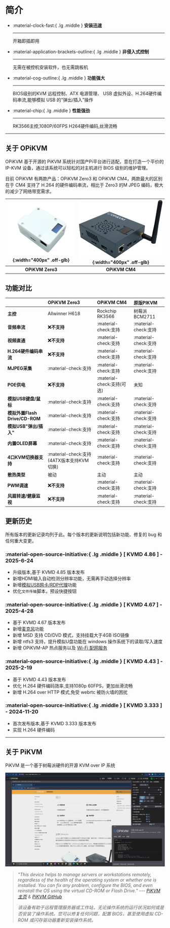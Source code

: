 # 简介

<div class="grid cards" markdown>

- :material-clock-fast:{ .lg .middle } __安装迅速__

    -----

    开箱即插即用

- :material-application-brackets-outline:{ .lg .middle } __非侵入式控制__

    -----

    无需在被控机安装软件，也无需跳板机

- :material-cog-outline:{ .lg .middle } __功能强大__

    -----

    BIOS级别的KVM 远程控制、ATX 电源管理、 USB 虚拟外设、H.264硬件编码串流,能够模拟 USB 的“弹出/插入”操作

- :material-chip:{ .lg .middle } __性能强劲__

    -----

    RK3566主控,1080P/60FPS H264硬件编码,丝滑流畅

</div>

-----

## 关于 OPiKVM

OPiKVM 基于开源的 PiKVM 系统针对国产Pi平台进行适配，意在打造一个平价的 IP-KVM 设备，通过该系统可以轻松的对主机进行 BIOS 级别的维护管理。

目前 OPiKVM 有两款产品：OPiKVM Zero3 和 OPiKVM CM4，两款最大的区别在于 CM4 支持了 H.264 的硬件编码串流，相比于 Zero3 的M JPEG 编码，极大的减少了网络带宽需求。

| ![1atx_shell](img/1atx_shell.png){:width="400px" .off-glb} | ![cm4](img/cm4.png){:width="400px" .off-glb} |
| :--------: | :--------: |
| **OPiKVM Zero3** | **OPiKVM CM4** |

## 功能对比

| | **OPiKVM Zero3**      | **OPiKVM CM4**      | **原版PIKVM** |
| :---------- | :-------------------- | :------------------ | :------------- |
| **主控**       | Allwinner H618        | Rockchip RK3566     | 树莓派BCM2711 |
| **音频串流**    | **:x:不支持** | :material-check:支持 | :material-check:支持 |
| **视频直通**    | **:x:不支持** | :material-check:支持 | :material-check:支持 |
| **H.264硬件编码串流** | **:x:不支持** | :material-check:支持 | :material-check:支持 |
| **MJPEG采集**   | :material-check:支持 | :material-check:支持 | :material-check:支持 |
| **POE供电** | **:x:不支持** | :material-check:支持(可选) | 未知 |
| **模拟USB键盘/鼠标** | :material-check:支持  | :material-check:支持 | :material-check:支持 |
| **模拟外置Flash Drive/CD-ROM** | :material-check:支持 | :material-check:支持 | :material-check:支持 |
| **模拟USB"弹出/插入"** | :material-check:支持 | :material-check:支持 | :material-check:支持 |
| **内置OLED屏幕** | :material-check:支持 | :material-check:支持 | :material-check:支持 |
| **4口KVM切换器支持** | :material-check:支持(4ATX版本支持KVM切换) | :material-check:支持 | :material-check:支持 |
| **散热类型** | 被动 | 主动 | 主动 |
| **PWM调速** | **:x:不支持** | :material-check:支持 | :material-check:支持 |
| **风扇转速/健康监视** | **:x:不支持** | :material-check:支持 | :material-check:支持 |

## 更新历史

所有版本的更新记录均列于此。每个版本的更新说明包括新功能、修复的 bug 和任何重大变更。

### :material-open-source-initiative:{ .lg .middle } __[ KVMD 4.86 ] - 2025-6-24__

- 升级版本,基于 KVMD 4.85 版本发布
- 新增HDMI输入自动检测分辨率功能，无需再手动选择分辨率
- 新增[模拟USB网卡/RDP代理](usb_ethernet.md)功能
- 优化`文件传输`脚本，预设快捷按钮

### :material-open-source-initiative:{ .lg .middle } [ KVMD 4.67 ] - 2025-4-28

- 基于 KVMD 4.67 版本发布
- 新增[麦克风](audio.md#microphone-outgoing-audio)功能
- 新增 MSD 支持 CD/DVD 模式，支持挂载大于4GB ISO镜像
- 新增 ntfs3 支持，提升模拟U盘功能在 windows 操作系统下的读取/写入速度
- 新增 OPiKVM-AP 热点服务以及 [Wi-Fi 配网服务](network.md#wi-fi)

### :material-open-source-initiative:{ .lg .middle } [ KVMD 4.43 ] - 2025-2-19

- 基于 KVMD 4.43 版本发布
- 优化 H.264 硬件编码效率,支持1080p 60FPS，更加丝滑流畅
- 新增 H.264 over HTTP 模式,免受 webrtc 被防火墙的困扰

### :material-open-source-initiative:{ .lg .middle } [ KVMD 3.333 ] - 2024-11-20

- 首次发布版本,基于 KVMD 3.333 版本发布
- 实现 H.264 硬件编码

-----

## 关于 PiKVM

PiKVM 是一个基于树莓派硬件的开源 KVM over IP 系统

![kvm_info](img/kvm_info.jpg)

>*"This device helps to manage servers or workstations remotely, regardless of the health of the operating system or whether one is installed. You can fix any problem, configure the BIOS, and even reinstall the OS using the virtual CD-ROM or Flash Drive."* ---
>*[PiKVM主页](https://pikvm.org/) & [PiKVM GitHub](https://github.com/pikvm/pikvm)*
>
>*该设备有助于远程管理服务器或工作站，无论操作系统的运行状况如何或是否安装了操作系统。您可以修复任何问题，配置 BIOS，甚至使用虚拟 CD-ROM 或闪存驱动器重新安装操作系统。*

